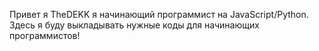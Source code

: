 Привет я TheDEKK я начинающий программист на JavaScript/Python. Здесь я буду выкладывать нужные коды для начинающих программистов!
<!---
TheDEKK/TheDEKK is a ✨ special ✨ repository because its `README.md` (this file) appears on your GitHub profile.
You can click the Preview link to take a look at your changes.
--->
